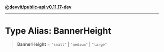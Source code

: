 [**@devvit/public-api v0.11.17-dev**](../../README.md)

---

# Type Alias: BannerHeight

> **BannerHeight** = `"small"` \| `"medium"` \| `"large"`
